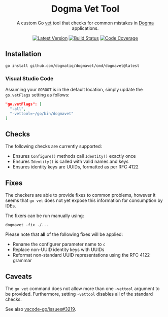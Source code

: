 <div align="center">

# Dogma Vet Tool

A custom Go [vet](https://golang.org/cmd/vet/) tool that checks for common
mistakes in [Dogma](https://github.com/dogmatiq/dogma) applications.

[![Latest Version](https://img.shields.io/github/tag/dogmatiq/dogmavet.svg?&style=for-the-badge&label=semver)](https://github.com/dogmatiq/dogmavet/releases)
[![Build Status](https://img.shields.io/github/actions/workflow/status/dogmatiq/dogmavet/ci.yml?style=for-the-badge&branch=main)](https://github.com/dogmatiq/dogmavet/actions/workflows/ci.yml)
[![Code Coverage](https://img.shields.io/codecov/c/github/dogmatiq/dogmavet/main.svg?style=for-the-badge)](https://codecov.io/github/dogmatiq/dogmavet)

</div>

## Installation

```
go install github.com/dogmatiq/dogmavet/cmd/dogmavet@latest
```

### Visual Studio Code

Assuming your `GOROOT` is in the default location, simply update the
`go.vetFlags` setting as follows:

```json
"go.vetFlags": [
  "-all",
  "-vettool=~/go/bin/dogmavet"
]
```

## Checks

The following checks are currently supported:

- Ensures `Configure()` methods call `Identity()` exactly once
- Ensures `Identity()` is called with valid names and keys
- Ensures identity keys are UUIDs, formatted as per RFC 4122

## Fixes

The checkers are able to provide fixes to common problems, however it seems that
`go vet` does not yet expose this information for consumption by IDEs.

The fixers can be run manually using:

```
dogmavet -fix ./...
```

Please note that **all** of the following fixes will be applied:

- Rename the configurer parameter name to `c`
- Replace non-UUID identity keys with UUIDs
- Reformat non-standard UUID representations using the RFC 4122 grammar

## Caveats

The `go vet` command does not allow more than one `-vettool` argument to be
provided. Furthermore, setting `-vettool` disables all of the standard checks.

See also [vscode-go/issues#3219](https://github.com/microsoft/vscode-go/issues/3219).
